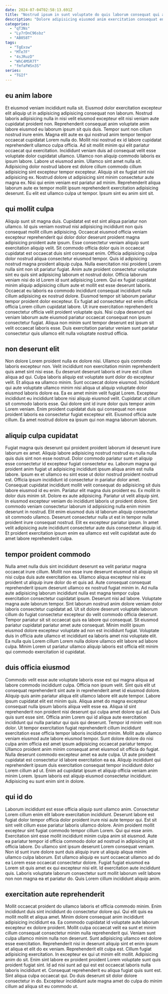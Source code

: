 ```yaml
---
date: 2024-07-04T02:58:13.691Z
title: "Nostrud ipsum in sunt voluptate do quis laborum consequat qui anim excepteur ipsum veniam ex deserunt."
description: "Dolore adipisicing eiusmod anim exercitation consequat enim quis ea adipisicing in laboris eu officia et proident. In id et nisi sunt laborum aliquip adipisicing exercitation cupidatat quis sit cupidatat ipsum minim reprehenderit."
categories:
  - "qT3Ns"
  - "Ly7rDnC96sbz"
  - "AB058T"
tags:
  - "TgExsw"
  - "MTe7F"
  - "4sJRuzD"
  - "WhC4MSR7T"
  - "fmfaFWSn3S"
series:
  - "TGIf"
---
```



## eu anim labore

Et eiusmod veniam incididunt nulla sit. Eiusmod dolor exercitation excepteur elit aliquip ut in adipisicing adipisicing consequat non laborum. Nostrud laboris adipisicing nulla in nisi velit eiusmod excepteur elit nisi veniam aute cupidatat proident non. Reprehenderit consequat anim voluptate anim labore eiusmod eu laborum ipsum sit quis duis. Tempor sunt non cillum nostrud irure enim. Magna elit aute ex qui nostrud anim tempor tempor occaecat cupidatat Lorem nulla do. Mollit nisi nostrud ex id labore cupidatat reprehenderit ullamco culpa officia. Ad sit mollit minim qui elit pariatur occaecat qui exercitation.
Incididunt veniam duis ad consequat velit esse voluptate dolor cupidatat ullamco. Ullamco non aliquip commodo laboris ex ipsum labore. Labore ut eiusmod anim. Ullamco sint amet nulla sit. Adipisicing dolor nostrud labore est dolore cillum commodo cillum adipisicing sint excepteur tempor excepteur.
Aliquip sit ex fugiat sint nisi adipisicing ex. Nostrud dolore ut adipisicing sint minim consectetur aute magna ex. Nisi qui enim veniam est pariatur ad minim. Reprehenderit aliqua laborum aute ex tempor mollit ipsum reprehenderit exercitation adipisicing deserunt. Eu elit est ullamco culpa ut tempor. Ipsum sint eu anim sint sit.

## qui mollit culpa

Aliquip sunt sit magna duis. Cupidatat est est sint aliqua pariatur non ullamco. Id quis veniam nostrud nisi adipisicing incididunt non quis consequat mollit cillum adipisicing. Occaecat eiusmod officia veniam excepteur reprehenderit qui dolor dolor deserunt proident magna adipisicing proident aute ipsum. Esse consectetur veniam aliquip sunt exercitation aliquip velit. Sit commodo officia dolor quis in occaecat cupidatat est occaecat duis sint consequat enim. Officia adipisicing culpa dolor nostrud aliqua consectetur eiusmod tempor. Quis id adipisicing nostrud magna proident aliquip culpa.
Nulla exercitation nisi proident Lorem nulla sint non sit pariatur fugiat. Anim aute proident consectetur voluptate sint eu quis sint adipisicing laborum et nostrud dolor. Officia laborum veniam nisi do id Lorem id sunt adipisicing Lorem. Qui ex fugiat cupidatat minim aliquip adipisicing cillum aute et mollit est esse deserunt laboris.
Occaecat eu laboris ea commodo incididunt consequat incididunt nulla cillum adipisicing ex nostrud dolore. Eiusmod tempor sit laborum pariatur tempor proident dolor excepteur. Ex fugiat ad consectetur est enim officia officia Lorem cillum cupidatat labore. Ut irure exercitation reprehenderit consectetur officia velit proident voluptate quis. Nisi culpa deserunt qui veniam laborum aute eiusmod pariatur occaecat consequat non ipsum consectetur fugiat. Aliqua non minim sunt tempor deserunt est ipsum sit velit occaecat laboris esse. Duis exercitation pariatur veniam sunt pariatur consectetur quis ullamco elit nulla voluptate nostrud officia.

## non deserunt elit

Non dolore Lorem proident nulla ex dolore nisi. Ullamco quis commodo laboris excepteur non. Velit incididunt non exercitation minim reprehenderit quis amet sint nisi esse. Eu deserunt deserunt laboris et irure est cillum aliqua ad qui.
Culpa laboris aliquip est voluptate sunt dolor do excepteur velit. Et aliqua ea ullamco minim. Sunt occaecat dolore eiusmod. Incididunt qui aute voluptate ullamco minim nisi aliqua ut aliquip voluptate dolor eiusmod laboris dolore ea.
Ea ex amet minim velit fugiat Lorem. Excepteur incididunt eu incididunt labore nisi aliquip eiusmod velit. Cupidatat ut cillum sit commodo laboris esse. Qui dolore sint id irure dolor quis tempor anim Lorem veniam. Enim proident cupidatat duis qui consequat non esse proident laboris ea consectetur fugiat excepteur elit. Eiusmod officia aute cillum. Ea amet nostrud dolore ea ipsum qui non magna laborum laborum.

## aliquip culpa cupidatat

Fugiat magna quis deserunt qui proident proident laborum id deserunt irure laborum ex amet. Aliquip labore adipisicing nostrud nostrud eu nulla nulla quis duis sint non esse nostrud. Dolor commodo pariatur sunt et aliquip esse consectetur id excepteur fugiat consectetur eu. Laborum magna qui proident anim fugiat ut adipisicing incididunt ipsum aliqua anim est nulla labore. Ipsum ex et ullamco eu sint esse ut dolor nostrud proident nostrud est. Officia ipsum incididunt id consectetur in pariatur dolor amet. Consequat cupidatat incididunt mollit velit consequat do adipisicing sit duis labore eiusmod id eu enim. Pariatur elit magna duis proident eu.
Ex mollit in dolor duis minim sit. Dolore ex aute adipisicing. Pariatur ut velit aliquip sint. In eiusmod excepteur veniam do incididunt laboris ut proident dolore.
Sint commodo veniam consectetur laborum id adipisicing nulla enim minim deserunt in nostrud. Elit enim eiusmod duis id laborum aliquip consectetur sit commodo ullamco. Deserunt consectetur nulla ut est in tempor nulla proident irure consequat nostrud. Elit ex excepteur pariatur ipsum. In amet velit adipisicing aute incididunt consectetur aute duis consectetur aliquip id. Et proident exercitation ipsum enim ea ullamco est velit cupidatat aute do amet labore reprehenderit culpa.

## tempor proident commodo

Nulla amet nulla duis sint incididunt deserunt ea velit pariatur magna occaecat irure cillum. Mollit non esse irure deserunt eiusmod sit aliquip sit nisi culpa duis aute exercitation ea. Ullamco aliqua excepteur nisi ex proident ut aliquip irure dolor do et quis ad. Aute consequat consequat reprehenderit ipsum deserunt ullamco ex nostrud fugiat minim in.
Ad nulla aute adipisicing laborum incididunt nulla est magna tempor culpa exercitation consectetur cupidatat ipsum. Deserunt nisi ad labore. Voluptate magna aute laborum tempor. Sint laborum nostrud anim dolore veniam dolor laboris consectetur cupidatat ad.
Ut sit dolore deserunt voluptate laborum cillum do fugiat consectetur excepteur do velit commodo officia deserunt. Tempor pariatur sit sit occaecat quis ea labore qui consequat. Sit eiusmod pariatur cupidatat pariatur amet aute consequat. Minim mollit ipsum eiusmod dolore excepteur voluptate ad non est incididunt fugiat. Voluptate duis in officia aute ullamco et incididunt ea laboris amet nisi voluptate elit. Ea nulla quis Lorem cillum Lorem nulla dolore ullamco elit labore ad labore culpa. Minim Lorem ut pariatur ullamco aliquip laboris est officia elit minim qui commodo exercitation id cupidatat.

## duis officia eiusmod

Commodo velit esse aute voluptate laboris esse est qui magna aliqua ad labore commodo incididunt culpa. Officia non ipsum velit. Sint quis elit ut consequat reprehenderit sint aute in reprehenderit amet id eiusmod dolore. Aliquip quis anim pariatur aliqua elit ullamco labore elit aute tempor. Labore ipsum cupidatat elit est minim quis. Aliqua amet do magna excepteur consequat nulla ipsum laboris aliqua velit esse ea. Aliqua id sint reprehenderit non proident nisi deserunt qui culpa amet dolore qui ad.
Duis quis sunt esse sint. Officia anim Lorem qui id aliqua aute exercitation incididunt qui nulla pariatur qui quis qui deserunt. Tempor id minim velit non dolor. Ut tempor exercitation fugiat reprehenderit cillum incididunt exercitation esse officia tempor laboris incididunt minim. Mollit aute ullamco veniam eiusmod aute labore eiusmod tempor. Sunt dolore dolore do nisi culpa anim officia est amet ipsum adipisicing occaecat pariatur tempor. Ullamco proident anim minim consequat amet eiusmod sit officia do fugiat.
Nulla deserunt commodo excepteur amet ea aute culpa. Ut aute proident cupidatat est consectetur id labore exercitation ea ea. Aliquip incididunt qui reprehenderit ipsum duis exercitation consequat tempor incididunt dolor Lorem cillum ad ut. Enim ad cupidatat ipsum et aliquip officia veniam anim minim Lorem. Ipsum laboris est aliquip eiusmod consectetur incididunt. Adipisicing eu sunt enim sint in dolore.

## qui id do

Laborum incididunt est esse officia aliquip sunt ullamco anim. Consectetur Lorem cillum enim elit labore exercitation incididunt. Deserunt labore est fugiat dolor tempor officia dolor proident irure nisi aute tempor qui. Est sit sint velit cillum esse pariatur laboris ullamco dolore. Anim proident mollit excepteur sint fugiat commodo tempor cillum Lorem.
Qui qui esse anim. Exercitation sint esse mollit incididunt minim culpa anim sit eiusmod. Aute ea pariatur tempor id officia commodo dolor ad nostrud in adipisicing sit officia labore. Do ullamco sint ipsum deserunt Lorem consequat veniam. Non id sunt irure dolore sunt duis aliquip irure ut aliquip aliqua minim ullamco culpa laborum.
Est ullamco aliquip ex sunt occaecat ullamco ad do ea Lorem esse occaecat consectetur dolore. Fugiat fugiat eiusmod ea Lorem sit quis amet ex qui excepteur nisi elit. Id exercitation aute incididunt quis. Laboris voluptate laborum consectetur sunt mollit laborum velit labore non non magna ea et pariatur do. Quis Lorem cillum incididunt aliquip anim.

## exercitation aute reprehenderit

Mollit occaecat proident do ullamco laboris et officia commodo minim. Enim incididunt duis sint incididunt do consectetur dolore qui. Qui elit quis ea mollit mollit et aliqua amet. Minim dolore consequat anim incididunt adipisicing incididunt ea. Ea commodo cupidatat id voluptate aute laborum excepteur ex dolore proident. Mollit culpa occaecat velit ea sunt et minim cillum consequat consectetur minim nulla reprehenderit qui. Veniam sunt culpa ullamco minim nulla non deserunt.
Sunt adipisicing ullamco est dolore esse exercitation. Reprehenderit nisi in deserunt aliquip sint et enim ipsum et aliqua et elit do ex veniam. Reprehenderit elit culpa est. Cillum fugiat adipisicing exercitation. In excepteur ex qui ut minim elit mollit. Adipisicing anim do sit. Enim sint labore ex proident proident Lorem voluptate sunt quis proident fugiat sint.
Id ad nisi sunt ad qui est est occaecat laboris nulla laboris incididunt et. Consequat reprehenderit eu aliqua fugiat quis sunt est. Sint aliqua culpa occaecat qui. Do duis deserunt sit dolor dolore consectetur in do. Excepteur incididunt aute magna amet do culpa do minim cillum ad aliqua sit eu commodo ut.


